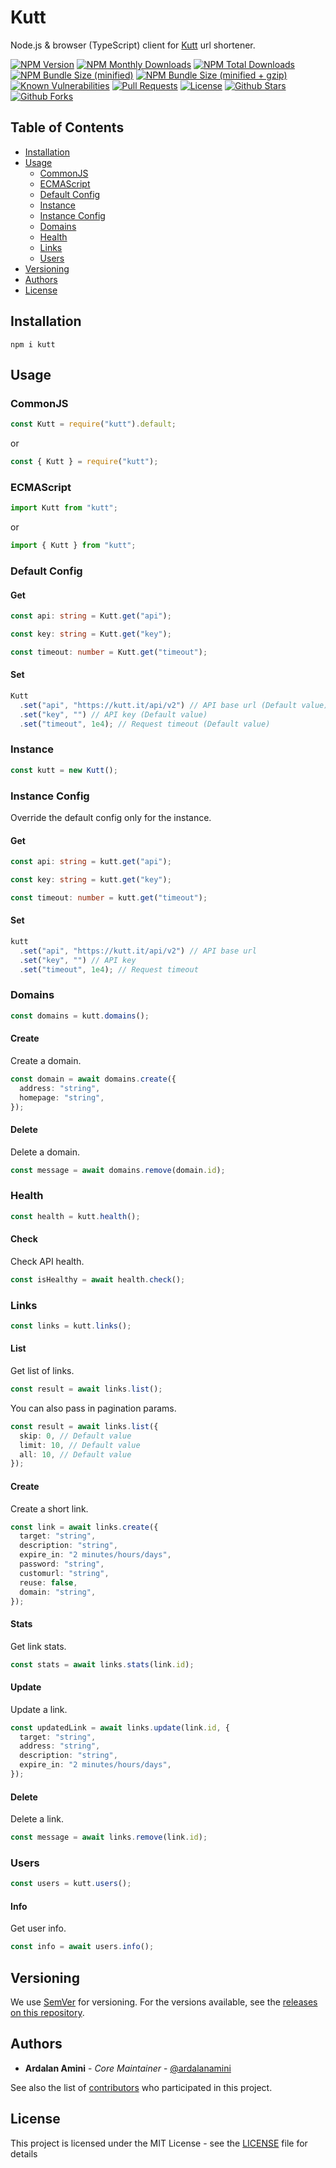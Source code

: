 # Kutt

Node.js & browser (TypeScript) client for [Kutt][KUTT_URL] url shortener.

[![NPM Version][NPM_BADGE]][NPM_URL]
[![NPM Monthly Downloads][NPM_MONTHLY_DOWNLOADS_BADGE]][NPM_MONTHLY_DOWNLOADS_URL]
[![NPM Total Downloads][NPM_TOTAL_DOWNLOADS_BADGE]][NPM_TOTAL_DOWNLOADS_URL]
[![NPM Bundle Size (minified)][BUNDLE_BADGE]][BUNDLE_URL]
[![NPM Bundle Size (minified + gzip)][BUNDLE_GZIP_BADGE]][BUNDLE_GZIP_URL]
[![Known Vulnerabilities][VULNERABILITIES_BADGE]][VULNERABILITIES_URL]
[![Pull Requests][PRS_BADGE]][PRS_URL]
[![License][LICENSE_BADGE]][LICENSE_URL]
[![Github Stars][STARS_BADGE]][STARS_URL]
[![Github Forks][FORKS_BADGE]][FORKS_URL]

## Table of Contents

- [Installation](#installation)
- [Usage](#usage)
  - [CommonJS](#commonjs)
  - [ECMAScript](#ecmascript)
  - [Default Config](#default-config)
  - [Instance](#instance)
  - [Instance Config](#instance-config)
  - [Domains](#domains)
  - [Health](#health)
  - [Links](#links)
  - [Users](#users)
- [Versioning](#versioning)
- [Authors](#authors)
- [License](#license)

## Installation

```shell
npm i kutt
```

## Usage

### CommonJS

```typescript
const Kutt = require("kutt").default;
```

or

```typescript
const { Kutt } = require("kutt");
```

### ECMAScript

```typescript
import Kutt from "kutt";
```

or

```typescript
import { Kutt } from "kutt";
```

### Default Config

#### Get

```typescript
const api: string = Kutt.get("api");

const key: string = Kutt.get("key");

const timeout: number = Kutt.get("timeout");
```

#### Set

```typescript
Kutt
  .set("api", "https://kutt.it/api/v2") // API base url (Default value)
  .set("key", "") // API key (Default value)
  .set("timeout", 1e4); // Request timeout (Default value)
```

### Instance

```typescript
const kutt = new Kutt();
```

### Instance Config

Override the default config only for the instance.

#### Get

```typescript
const api: string = kutt.get("api");

const key: string = kutt.get("key");

const timeout: number = kutt.get("timeout");
```

#### Set

```typescript
kutt
  .set("api", "https://kutt.it/api/v2") // API base url
  .set("key", "") // API key
  .set("timeout", 1e4); // Request timeout
```

### Domains

```typescript
const domains = kutt.domains();
```

#### Create

Create a domain.

```typescript
const domain = await domains.create({
  address: "string",
  homepage: "string",
});
```

#### Delete

Delete a domain.

```typescript
const message = await domains.remove(domain.id);
```

### Health

```typescript
const health = kutt.health();
```

#### Check

Check API health.

```typescript
const isHealthy = await health.check();
```

### Links

```typescript
const links = kutt.links();
```

#### List

Get list of links.

```typescript
const result = await links.list();
```

You can also pass in pagination params.

```typescript
const result = await links.list({
  skip: 0, // Default value
  limit: 10, // Default value
  all: 10, // Default value
});
```

#### Create

Create a short link.

```typescript
const link = await links.create({
  target: "string",
  description: "string",
  expire_in: "2 minutes/hours/days",
  password: "string",
  customurl: "string",
  reuse: false,
  domain: "string",
});
```

#### Stats

Get link stats.

```typescript
const stats = await links.stats(link.id);
```

#### Update

Update a link.

```typescript
const updatedLink = await links.update(link.id, {
  target: "string",
  address: "string",
  description: "string",
  expire_in: "2 minutes/hours/days",
});
```

#### Delete

Delete a link.

```typescript
const message = await links.remove(link.id);
```

### Users

```typescript
const users = kutt.users();
```

#### Info

Get user info.

```typescript
const info = await users.info();
```

## Versioning

We use [SemVer][SEMVER_URL] for versioning. For the versions available, see
the [releases on this repository][RELEASES_URL].

## Authors

- **Ardalan Amini** - *Core Maintainer* - [@ardalanamini](https://github.com/ardalanamini)

See also the list of [contributors][CONTRIBUTORS_URL] who participated in this project.

## License

This project is licensed under the MIT License - see the [LICENSE][LICENSE_URL] file for details


[NPM_BADGE]: https://img.shields.io/npm/v/kutt.svg

[NPM_URL]: https://www.npmjs.com/package/kutt

[NPM_MONTHLY_DOWNLOADS_BADGE]: https://img.shields.io/npm/dm/kutt.svg

[NPM_MONTHLY_DOWNLOADS_URL]: https://www.npmjs.com/package/kutt

[NPM_TOTAL_DOWNLOADS_BADGE]: https://img.shields.io/npm/dt/kutt.svg

[NPM_TOTAL_DOWNLOADS_URL]: https://www.npmjs.com/package/kutt

[BUNDLE_BADGE]: https://img.shields.io/bundlephobia/min/kutt.svg

[BUNDLE_URL]: https://www.npmjs.com/package/kutt

[BUNDLE_GZIP_BADGE]: https://img.shields.io/bundlephobia/minzip/kutt.svg

[BUNDLE_GZIP_URL]: https://www.npmjs.com/package/kutt

[VULNERABILITIES_BADGE]: https://snyk.io/test/github/ardalanamini/node-kutt/badge.svg?targetFile=package.json

[VULNERABILITIES_URL]: https://snyk.io/test/github/ardalanamini/node-kutt?targetFile=package.json

[PRS_BADGE]: https://img.shields.io/badge/PRs-Welcome-brightgreen.svg

[PRS_URL]: https://github.com/ardalanamini/node-kutt/pulls

[LICENSE_BADGE]: https://img.shields.io/github/license/ardalanamini/node-kutt.svg

[LICENSE_URL]: https://github.com/ardalanamini/node-kutt/blob/master/LICENSE

[STARS_BADGE]: https://img.shields.io/github/stars/ardalanamini/node-kutt.svg?style=social&label=Stars

[STARS_URL]: https://github.com/ardalanamini/node-kutt

[FORKS_BADGE]: https://img.shields.io/github/forks/ardalanamini/node-kutt.svg?style=social&label=Fork

[FORKS_URL]: https://github.com/ardalanamini/node-kutt

[KUTT_URL]: https://kutt.it

[SEMVER_URL]: http://semver.org

[RELEASES_URL]: https://github.com/ardalanamini/node-kutt/releases

[CONTRIBUTORS_URL]: https://github.com/ardalanamini/node-kutt/contributors
